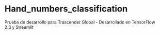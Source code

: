 # Hand_numbers_classification
Prueba de desarrollo para Trascender Global - Desarrollado en TensorFlow 2.3 y Streamlit
